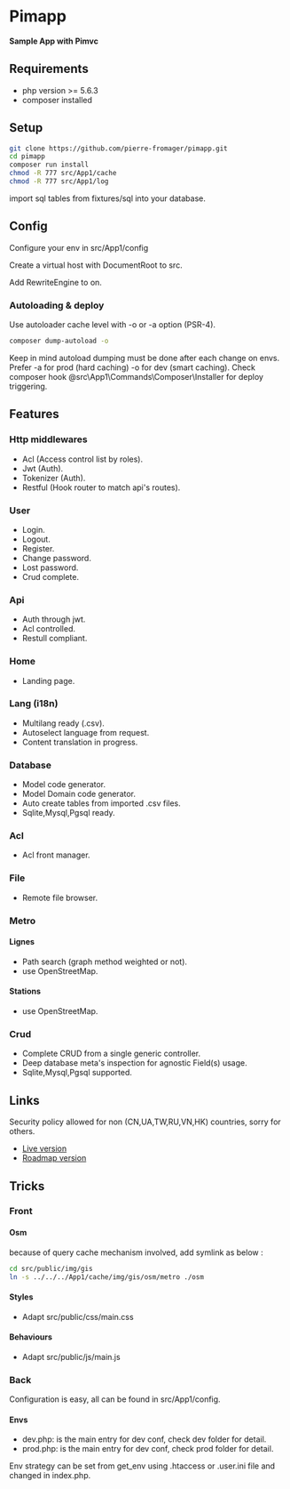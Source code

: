 # Pimapp

**Sample App with Pimvc**

## Requirements

* php version >= 5.6.3
* composer installed

## Setup

```bash
git clone https://github.com/pierre-fromager/pimapp.git
cd pimapp
composer run install
chmod -R 777 src/App1/cache
chmod -R 777 src/App1/log
```

import sql tables from fixtures/sql into your database.

## Config

Configure your env in src/App1/config

Create a virtual host with DocumentRoot to src.

Add  RewriteEngine to on.

### Autoloading & deploy

Use autoloader cache level with -o or -a option (PSR-4).

```bash
composer dump-autoload -o
```
Keep in mind autoload dumping must be done after each change on envs.
Prefer -a for prod (hard caching) -o for dev (smart caching).
Check composer hook @src\App1\Commands\Composer\Installer for deploy triggering.
 
## Features

### Http middlewares

* Acl (Access control list by roles).
* Jwt (Auth).
* Tokenizer (Auth).
* Restful (Hook router to match api's routes).

### User

* Login.
* Logout.
* Register.
* Change password.
* Lost password.
* Crud complete.

### Api

* Auth through jwt.
* Acl controlled.
* Restull compliant.

### Home

* Landing page.

### Lang (i18n)

* Multilang ready (.csv).
* Autoselect language from request.
* Content translation in progress.

### Database

* Model code generator.
* Model Domain code generator.
* Auto create tables from imported .csv files.
* Sqlite,Mysql,Pgsql ready.

### Acl

* Acl front manager.

### File

* Remote file browser.

### Metro

#### Lignes

* Path search (graph method weighted or not).
* use OpenStreetMap.

#### Stations

* use OpenStreetMap.

### Crud

* Complete CRUD from a single generic controller.
* Deep database meta's inspection for agnostic Field(s) usage.
* Sqlite,Mysql,Pgsql supported.

## Links

Security policy allowed for non (CN,UA,TW,RU,VN,HK) countries, sorry for others.

 * [Live version](https://pimgit.pier-infor.fr)
 * [Roadmap version](https://pimapp.pier-infor.fr)

## Tricks

### Front

#### Osm

because of query cache mechanism involved, add symlink as below :

```bash
cd src/public/img/gis
ln -s ../../../App1/cache/img/gis/osm/metro ./osm
```

#### Styles

* Adapt src/public/css/main.css

#### Behaviours

* Adapt src/public/js/main.js

### Back

Configuration is easy, all can be found in src/App1/config.

#### Envs

* dev.php: is the main entry for dev conf, check dev folder for detail.
* prod.php: is the main entry for dev conf, check prod folder for detail.

Env strategy can be set from get_env using .htaccess or .user.ini file and changed in index.php.
